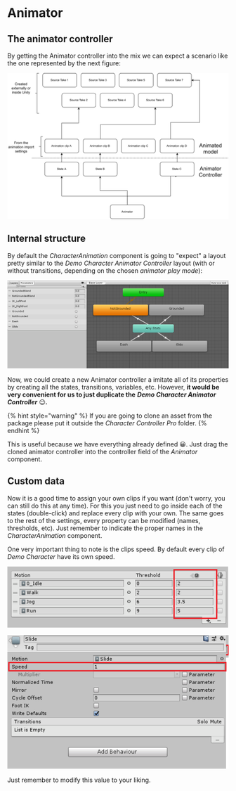 # Animator

## The animator controller

By getting the Animator controller into the mix we can expect a scenario like the one represented by the next figure:

![](../../../.gitbook/assets/animator_canimation_modelyanimator.png)

## Internal structure

By default the _CharacterAnimation_ component is going to "expect" a layout pretty similar to the _Demo Character Animator Controller_ layout \(with or without transitions, depending on the chosen _animator play mode_\):

![](../../../.gitbook/assets/imagen%20%2835%29%20%281%29.png)

Now, we could create a new Animator controller a imitate all of its properties by creating all the states, transitions, variables, etc. However, **it would be very convenient for us to just duplicate the** _**Demo Character Animator Controller**_ 😉_**.**_ 

{% hint style="warning" %}
 If you are going to clone an asset from the package please put it outside the _Character Controller Pro_ folder.
{% endhint %}

This is useful because we have everything already defined 😀. Just drag the cloned animator controller into the controller field of the _Animator_ component.

## Custom data

Now it is a good time to assign your own clips if you want \(don't worry, you can still do this at any time\). For this you just need to go inside each of the states \(double-click\) and replace every clip with your own. The same goes to the rest of the settings, every property can be modified \(names, thresholds, etc\). Just remember to indicate the proper names in the _CharacterAnimation_ component.

One very important thing to note is the clips speed. By default every clip of _Demo Character_ have its own speed.

![](../../../.gitbook/assets/imagen%20%281%29.png)

![](../../../.gitbook/assets/imagen%20%2847%29.png)

Just remember to modify this value to your liking.

